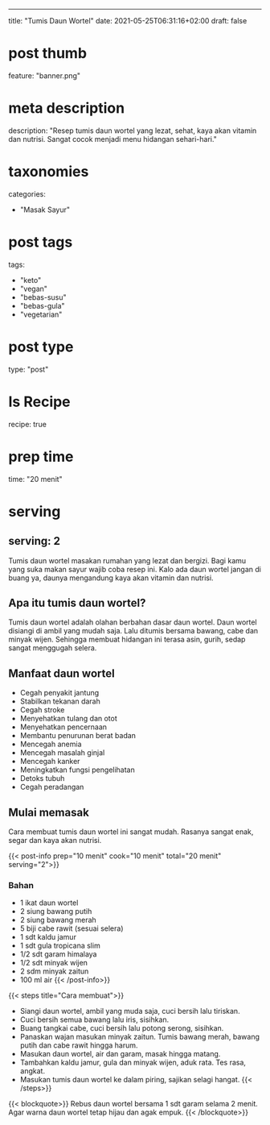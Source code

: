 
---
title: "Tumis Daun Wortel"
date: 2021-05-25T06:31:16+02:00
draft: false

# post thumb
feature: "banner.png"

# meta description
description: "Resep tumis daun wortel yang lezat, sehat, kaya akan vitamin dan nutrisi. Sangat cocok menjadi menu hidangan sehari-hari."

# taxonomies
categories:
  - "Masak Sayur"

# post tags
tags:
  - "keto"
  - "vegan"
  - "bebas-susu"
  - "bebas-gula"
  - "vegetarian"

# post type
type: "post"

# Is Recipe
recipe: true

# prep time
time: "20 menit"

# serving
serving: 2
---
Tumis daun wortel masakan rumahan yang lezat dan bergizi. Bagi kamu yang suka makan sayur wajib coba resep ini. Kalo ada daun wortel jangan di buang ya, daunya mengandung kaya akan vitamin dan nutrisi.

## Apa itu tumis daun wortel?

Tumis daun wortel adalah olahan berbahan dasar daun wortel. Daun wortel disiangi di ambil yang mudah saja. Lalu ditumis bersama bawang, cabe dan minyak wijen. Sehingga membuat hidangan ini terasa asin, gurih, sedap sangat menggugah selera.

## Manfaat daun wortel

-   Cegah penyakit jantung
-   Stabilkan tekanan darah
-   Cegah stroke
-   Menyehatkan tulang dan otot
-   Menyehatkan pencernaan
-   Membantu penurunan berat badan
-   Mencegah anemia
-   Mencegah masalah ginjal
-   Mencegah kanker
-   Meningkatkan fungsi pengelihatan
-   Detoks tubuh
-   Cegah peradangan

## Mulai memasak

Cara membuat tumis daun wortel ini sangat mudah. Rasanya sangat enak, segar dan kaya akan nutrisi.

{{< post-info prep="10 menit" cook="10 menit" total="20 menit" serving="2">}}


### Bahan

-   1 ikat daun wortel
-   2 siung bawang putih
-   2 siung bawang merah
-   5 biji cabe rawit (sesuai selera)
-   1 sdt kaldu jamur
-   1 sdt gula tropicana slim
-   1/2 sdt garam himalaya
-   1/2 sdt minyak wijen
-   2 sdm minyak zaitun
-   100 ml air
{{< /post-info>}}

{{< steps title="Cara membuat">}}
-   Siangi daun wortel, ambil yang muda saja, cuci bersih lalu tiriskan.
-   Cuci bersih semua bawang lalu iris, sisihkan.
-   Buang tangkai cabe, cuci bersih lalu potong serong, sisihkan.
-   Panaskan wajan masukan minyak zaitun. Tumis bawang merah, bawang putih dan cabe rawit hingga harum.
-   Masukan daun wortel, air dan garam, masak hingga matang.
-   Tambahkan kaldu jamur, gula dan minyak wijen, aduk rata. Tes rasa, angkat.
-   Masukan tumis daun wortel ke dalam piring, sajikan selagi hangat.
{{< /steps>}}

{{< blockquote>}}
Rebus daun wortel bersama 1 sdt garam selama 2 menit. Agar warna daun wortel tetap hijau dan agak empuk.
{{< /blockquote>}}